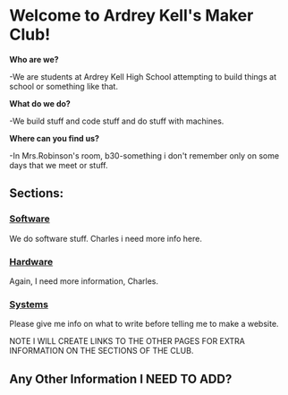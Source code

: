 # Welcome to Ardrey Kell's Maker Club!

**Who are we?**

-We are students at Ardrey Kell High School attempting to build things at school or something like that.

**What do we do?**

-We build stuff and code stuff and do stuff with machines.

**Where can you find us?**

-In Mrs.Robinson's room, b30-something i don't remember only on some days that we meet or stuff.

## Sections:

### [Software](ardreykellmakerclub.github.io/Software)
We do software stuff. Charles i need more info here.
### [Hardware](ardreykellmakerclub.github.io/Hardware)
Again, I need more information, Charles.
### [Systems](ardreykellmakerclub.github.io/Systems)
Please give me info on what to write before telling me to make a website.


NOTE I WILL CREATE LINKS TO THE OTHER PAGES FOR EXTRA INFORMATION ON THE SECTIONS OF THE CLUB.

## Any Other Information I NEED TO ADD?
